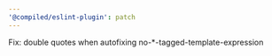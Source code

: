 ```yaml
---
'@compiled/eslint-plugin': patch
---
```


Fix: double quotes when autofixing no-\*-tagged-template-expression
